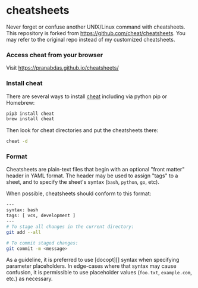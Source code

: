 cheatsheets
===========
Never forget or confuse another UNIX/Linux command with cheatsheets. This 
repository is forked from <https://github.com/cheat/cheatsheets>. You may refer
to the original repo instead of my customized cheatsheets.

### Access cheat from your browser
Visit <https://pranabdas.github.io/cheatsheets/>

### Install cheat
There are several ways to install [cheat](https://github.com/cheat/cheat)
including via python pip or Homebrew:

```sh
pip3 install cheat
brew install cheat
```

Then look for cheat directories and put the cheatsheets there: 
```sh
cheat -d
```


### Format ###
Cheatsheets are plain-text files that begin with an optional "front matter"
header in YAML format. The header may be used to assign "tags" to a sheet, and
to specify the sheet's syntax (`bash`, `python`, `go`, etc).

When possible, cheatsheets should conform to this format:

```sh
---
syntax: bash
tags: [ vcs, development ]
---
# To stage all changes in the current directory:
git add --all

# To commit staged changes:
git commit -m <message>
```

As a guideline, it is preferred to use [docopt][] syntax when specifying
parameter placeholders. In edge-cases where that syntax may cause confusion, it
is permissible to use placeholder values (`foo.txt`, `example.com`, etc.) as necessary.

